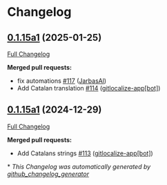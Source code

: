 # Changelog

## [0.1.15a1](https://github.com/OpenVoiceOS/ovos-skill-weather/tree/0.1.15a1) (2025-01-25)

[Full Changelog](https://github.com/OpenVoiceOS/ovos-skill-weather/compare/0.1.15a1...0.1.15a1)

**Merged pull requests:**

- fix automations [\#117](https://github.com/OpenVoiceOS/ovos-skill-weather/pull/117) ([JarbasAl](https://github.com/JarbasAl))
- Add Catalan translation [\#114](https://github.com/OpenVoiceOS/ovos-skill-weather/pull/114) ([gitlocalize-app[bot]](https://github.com/apps/gitlocalize-app))

## [0.1.15a1](https://github.com/OpenVoiceOS/ovos-skill-weather/tree/0.1.15a1) (2024-12-29)

[Full Changelog](https://github.com/OpenVoiceOS/ovos-skill-weather/compare/0.1.14...0.1.15a1)

**Merged pull requests:**

- Add Catalans strings [\#113](https://github.com/OpenVoiceOS/ovos-skill-weather/pull/113) ([gitlocalize-app[bot]](https://github.com/apps/gitlocalize-app))



\* *This Changelog was automatically generated by [github_changelog_generator](https://github.com/github-changelog-generator/github-changelog-generator)*
